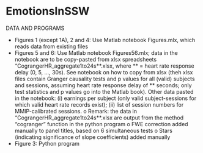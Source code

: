 # EmotionsInSSW

DATA AND PROGRAMS

- Figures 1 (except 1A), 2 and 4: Use Matlab notebook Figures.mlx, which reads data from existing files
- Figures 5 and 6: Use Matlab notebook Figures56.mlx; data in the notebook are to be copy-pasted from xlsx spreadsheets “CograngerHR_aggregate1to24s**.xlsx, where ** = heart rate response delay (0, 5, …, 30s). See notebook on how to copy from xlsx (theh xlsx files contain Granger causality tests and p values for all (valid) subjects and sessions, assuming heart rate response delay of ** seconds; only test statistics and p values go into the Matlab book). Other data pasted in the notebook: (i) earnings per subject (only valid subject-sessions for which valid heart rate records exist); (ii) list of session numbers for MMIP-calibrated sessions.
  o	Remark: the data in “CograngerHR_aggregate1to24s**.xlsx are output from the method “cogranger” function in the python program
  o	FWE correction added manually to panel titles, based on 6 simultaneous tests
  o	Stars (indicating significance of slope coefficients) added manually
- Figure 3: Python program
